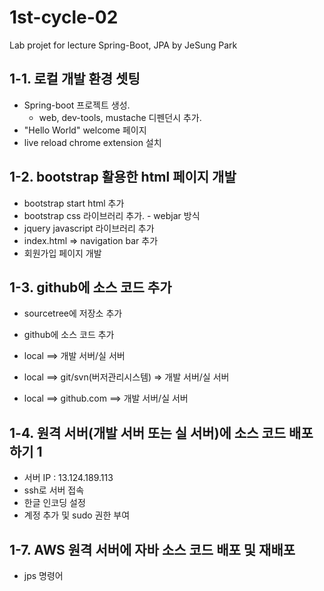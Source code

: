 # 1st-cycle-02
Lab projet for lecture Spring-Boot, JPA by JeSung Park

## 1-1. 로컬 개발 환경 셋팅
* Spring-boot 프로젝트 생성.
  * web, dev-tools, mustache 디펜던시 추가.
* "Hello World" welcome 페이지
* live reload chrome extension 설치

## 1-2. bootstrap 활용한 html 페이지 개발
* bootstrap start html 추가
* bootstrap css 라이브러리 추가. - webjar 방식
* jquery javascript 라이브러리 추가
* index.html => navigation bar 추가
* 회원가입 페이지 개발

## 1-3. github에 소스 코드 추가
* sourcetree에 저장소 추가
* github에 소스 코드 추가

* local ==> 개발 서버/실 서버
* local ==> git/svn(버저관리시스템) => 개발 서버/실 서버
* local ==> github.com ==> 개발 서버/실 서버

## 1-4. 원격 서버(개발 서버 또는 실 서버)에 소스 코드 배포하기 1
* 서버 IP : 13.124.189.113
* ssh로 서버 접속
* 한글 인코딩 설정
* 계정 추가 및 sudo 권한 부여

## 1-7. AWS 원격 서버에 자바 소스 코드 배포 및 재배포
* jps 명령어